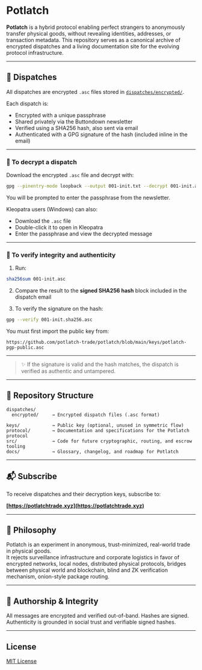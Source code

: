 # Potlatch

**Potlatch** is a hybrid protocol enabling perfect strangers to anonymously transfer physical goods, without revealing identities, addresses, or transaction metadata. This repository serves as a canonical archive of encrypted dispatches and a living documentation site for the evolving protocol infrastructure.

---

## 🧾 Dispatches

All dispatches are encrypted `.asc` files stored in [`dispatches/encrypted/`](dispatches/encrypted).

Each dispatch is:
- Encrypted with a unique passphrase
- Shared privately via the Buttondown newsletter
- Verified using a SHA256 hash, also sent via email
- Authenticated with a GPG signature of the hash (included inline in the email)

---

### 🔐 To decrypt a dispatch

Download the encrypted `.asc` file and decrypt with:

```bash
gpg --pinentry-mode loopback --output 001-init.txt --decrypt 001-init.asc
```

You will be prompted to enter the passphrase from the newsletter.

Kleopatra users (Windows) can also:
- Download the `.asc` file
- Double-click it to open in Kleopatra
- Enter the passphrase and view the decrypted message

---

### 🧪 To verify integrity and authenticity

1. Run:

```bash
sha256sum 001-init.asc
```

2. Compare the result to the **signed SHA256 hash** block included in the dispatch email

3. To verify the signature on the hash:

```bash
gpg --verify 001-init.sha256.asc
```

You must first import the public key from:

```
https://github.com/potlatch-trade/potlatch/blob/main/keys/potlatch-pgp-public.asc
```

---

> ✨ If the signature is valid and the hash matches, the dispatch is verified as authentic and untampered.

---

## 📁 Repository Structure

```
dispatches/
  encrypted/     → Encrypted dispatch files (.asc format)

keys/            → Public key (optional, unused in symmetric flow)
protocol/        → Documentation and specifications for the Potlatch protocol
src/             → Code for future cryptographic, routing, and escrow tooling
docs/            → Glossary, changelog, and roadmap for Potlatch
```

---

## 📬 Subscribe

To receive dispatches and their decryption keys, subscribe to:

**[https://potlatchtrade.xyz](https://potlatchtrade.xyz)**

---

## 🔐 Philosophy

Potlatch is an experiment in anonymous, trust-minimized, real-world trade in physical goods.  
It rejects surveillance infrastructure and corporate logistics in favor of encrypted networks, local nodes, distributed physical protocols, bridges between physical world and blockchain, blind and ZK verification mechanism, onion-style package routing.

---

## 🪪 Authorship & Integrity

All messages are encrypted and verified out-of-band. Hashes are signed.  
Authenticity is grounded in social trust and verifiable signed hashes.

---

## License

[MIT License](LICENSE)


